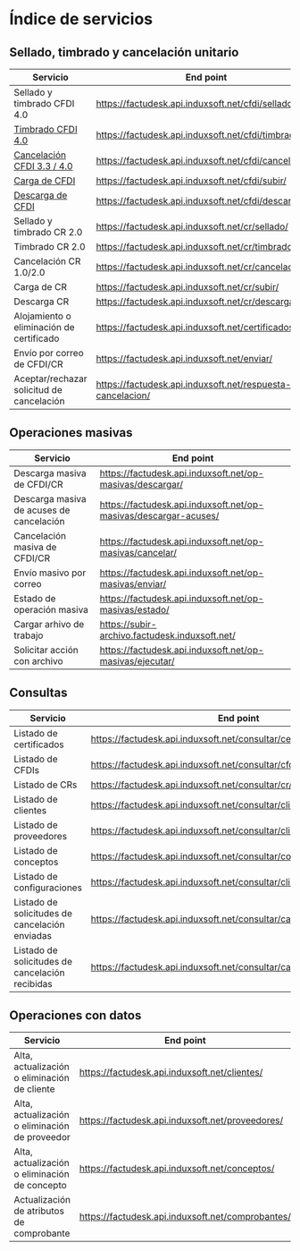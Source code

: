 # Índice de servicios #

## Sellado, timbrado y cancelación unitario ##

| Servicio | End point |
|----------|-----------|
| Sellado y timbrado CFDI 4.0 | https://factudesk.api.induxsoft.net/cfdi/sellado/ |
| [Timbrado CFDI 4.0](timbrado-cfdi-4.0.md) | https://factudesk.api.induxsoft.net/cfdi/timbrado/ |
| [Cancelación CFDI 3.3 / 4.0](cancelacion-cfdi.md) | https://factudesk.api.induxsoft.net/cfdi/cancelacion/ |
| [Carga de CFDI](subir-cfdi.md) | https://factudesk.api.induxsoft.net/cfdi/subir/ |
| [Descarga de CFDI](descargar-cfdi.md) | https://factudesk.api.induxsoft.net/cfdi/descargar/ |
| Sellado y timbrado CR 2.0 | https://factudesk.api.induxsoft.net/cr/sellado/ |
| Timbrado CR 2.0 | https://factudesk.api.induxsoft.net/cr/timbrado/ |
| Cancelación CR 1.0/2.0 | https://factudesk.api.induxsoft.net/cr/cancelacion/ |
| Carga de CR | https://factudesk.api.induxsoft.net/cr/subir/ |
| Descarga CR | https://factudesk.api.induxsoft.net/cr/descargar/ |
| Alojamiento o eliminación de certificado | https://factudesk.api.induxsoft.net/certificados/ |
| Envío por correo de CFDI/CR | https://factudesk.api.induxsoft.net/enviar/ |
| Aceptar/rechazar solicitud de cancelación | https://factudesk.api.induxsoft.net/respuesta-cancelacion/ |

## Operaciones masivas ##

| Servicio | End point |
|----------|-----------|
| Descarga masiva de CFDI/CR | https://factudesk.api.induxsoft.net/op-masivas/descargar/ |
| Descarga masiva de acuses de cancelación | https://factudesk.api.induxsoft.net/op-masivas/descargar-acuses/ |
| Cancelación masiva de CFDI/CR | https://factudesk.api.induxsoft.net/op-masivas/cancelar/ |
| Envío masivo por correo | https://factudesk.api.induxsoft.net/op-masivas/enviar/ |
| Estado de operación masiva | https://factudesk.api.induxsoft.net/op-masivas/estado/
| Cargar arhivo de trabajo | https://subir-archivo.factudesk.induxsoft.net/
| Solicitar acción con archivo | https://factudesk.api.induxsoft.net/op-masivas/ejecutar/

## Consultas ##
| Servicio | End point |
|----------|-----------|
| Listado de certificados | https://factudesk.api.induxsoft.net/consultar/certificados/
| Listado de CFDIs | https://factudesk.api.induxsoft.net/consultar/cfdi/
| Listado de CRs | https://factudesk.api.induxsoft.net/consultar/cr/
| Listado de clientes | https://factudesk.api.induxsoft.net/consultar/clientes/
| Listado de proveedores | https://factudesk.api.induxsoft.net/consultar/clientes/
| Listado de conceptos | https://factudesk.api.induxsoft.net/consultar/conceptos/
| Listado de configuraciones | https://factudesk.api.induxsoft.net/consultar/clientes/
| Listado de solicitudes de cancelación enviadas | https://factudesk.api.induxsoft.net/consultar/cancelaciones/enviadas/
| Listado de solicitudes de cancelación recibidas | https://factudesk.api.induxsoft.net/consultar/cancelaciones/recibidas/

## Operaciones con datos ##

| Servicio | End point |
|----------|-----------|
| Alta, actualización o eliminación de cliente | https://factudesk.api.induxsoft.net/clientes/
| Alta, actualización o eliminación de proveedor | https://factudesk.api.induxsoft.net/proveedores/
| Alta, actualización o eliminación de concepto | https://factudesk.api.induxsoft.net/conceptos/
| Actualización de atributos de comprobante | https://factudesk.api.induxsoft.net/comprobantes/


